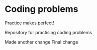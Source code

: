# Coding problems
Practice makes perfect! 

Repository for practising coding problems


Made another change
Final change
